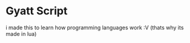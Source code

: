 # Gyatt Script

i made this to learn how programming languages work :V (thats why its made in lua)

